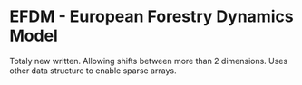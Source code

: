 # EFDM - European Forestry Dynamics Model

Totaly new written. Allowing shifts between more than 2 dimensions.
Uses other data structure to enable sparse arrays.